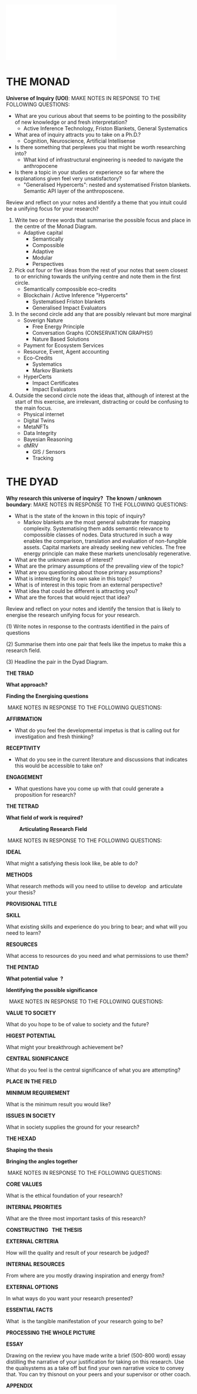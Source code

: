 ![](assets/H3uni/AnApproachToClarifyingPHDResearchV3.pdf)

# THE MONAD
**Universe of Inquiry (UOI)**: MAKE NOTES IN RESPONSE TO THE FOLLOWING QUESTIONS:
- What are you curious about that seems to be pointing to the possibility of new knowledge or and fresh interpretation?
	- Active Inference Technology, Friston Blankets, General Systematics
- What area of inquiry attracts you to take on a Ph.D.?
	- Cognition, Neuroscience, Artificial Intellisense
- Is there something that perplexes you that might be worth researching into?
	- What kind of infrastructural engineering is needed to navigate the anthropocene
- Is there a topic in your studies or experience so far where the explanations given feel very unsatisfactory?
	- "Generalised Hypercerts": nested and systematised Friston blankets. Semantic API layer of the anthroposcene.

Review and reflect on your notes and identify a theme that you intuit could be a unifying focus for your research?
1) Write two or three words that summarise the possible focus and place in the centre of the Monad Diagram.
	- Adaptive capital
		- Semantically
		- Compossible
		- Adaptive
		- Modular
		- Perspectives
2) Pick out four or five ideas from the rest of your notes that seem closest to or enriching towards the unifying centre and note them in the first circle.
	- Semantically compossible eco-credits
	- Blockchain / Active Inference "Hypercerts"
		- Systematised Friston blankets 
		- Generalised Impact Evaluators 
3) In the second circle add any that are possibly relevant but more marginal
	- Soverign Nature
		- Free Energy Principle
		- Conversation Graphs (CONSERVATION GRAPHS!)
		- Nature Based Solutions
	- Payment for Ecosystem Services
	- Resource, Event, Agent accounting
	- Eco-Credits
		- Systematics
		- Markov Blankets
	- HyperCerts
		- Impact Certificates
		- Impact Evaluators
4) Outside the second circle note the ideas that, although of interest at the start of this exercise, are irrelevant, distracting or could be confusing to the main focus.
	- Physical internet
	- Digital Twins
	- MetaNFTs
	- Data Integrity
	- Bayesian Reasoning
	- dMRV
		- GIS / Sensors
		- Tracking

# THE DYAD
**Why research this universe of inquiry?** 
**The known / unknown boundary**: MAKE NOTES IN RESPONSE TO THE FOLLOWING QUESTIONS:
-   What is the state of the known in this topic of inquiry?
	- Markov blankets are the most general substrate for mapping complexity. Systematising them adds semantic relevance to compossible classes of nodes. Data structured in such a way enables the comparison, translation and evaluation of non-fungible assets. Capital markets are already seeking new vehicles. The free energy principle can make these markets unenclosably regenerative. 
-   What are the unknown areas of interest?
-   What are the primary assumptions of the prevailing view of the topic?
-   What are you questioning about those primary assumptions?
-   What is interesting for its own sake in this topic?
-   What is of interest in this topic from an external perspective?
-   What idea that could be different is attracting you?
-   What are the forces that would reject that idea?

  

Review and reflect on your notes and identify the tension that is likely to energise the research unifying focus for your research.

(1) Write notes in response to the contrasts identified in the pairs of questions

(2) Summarise them into one pair that feels like the impetus to make this a research field.

(3) Headline the pair in the Dyad Diagram.

  

  

  

**THE TRIAD**

**What approach?**              

**Finding the Energising questions**

 MAKE NOTES IN RESPONSE TO THE FOLLOWING QUESTIONS:

**AFFIRMATION**

-   What do you feel the developmental impetus is that is calling out for investigation and fresh thinking?

  

  

**RECEPTIVITY**

-   What do you see in the current literature and discussions that indicates this would be accessible to take on?

  

  

  

**ENGAGEMENT**

-   What questions have you come up with that could generate a proposition for research?

  

  

  

  

  

  

  

  

  

  

  

**THE TETRAD**

**What field of work is required?** 

         **Articulating Research Field**

 MAKE NOTES IN RESPONSE TO THE FOLLOWING QUESTIONS:

  

**IDEAL**

What might a satisfying thesis look like, be able to do?

  

  

**METHODS**

What research methods will you need to utilise to develop  and articulate your thesis?

  

  

  

**PROVISIONAL TITLE**

**SKILL**

What existing skills and experience do you bring to bear; and what will you need to learn?

  

  

  

**RESOURCES**

What access to resources do you need and what permissions to use them?

  

  

  

  

  

  

  

  

  

  

**THE PENTAD**

**What potential value  ?**                                    

**Identifying the possible significance**

  MAKE NOTES IN RESPONSE TO THE FOLLOWING QUESTIONS:

  

  

**VALUE TO SOCIETY**

What do you hope to be of value to society and the future?

  

**HIGEST POTENTIAL**

What might your breakthrough achievement be?

  

**CENTRAL SIGNIFICANCE**

What do you feel is the central significance of what you are attempting?

  

  

  

**PLACE IN THE FIELD**

  

  

**MINIMUM REQUIREMENT**

What is the minimum result you would like?

  

  

  

**ISSUES IN SOCIETY**

What in society supplies the ground for your research?

  

  

  

  

  

  

  

  

  

**THE HEXAD**

**Shaping the thesis**    

**Bringing the angles together**

 MAKE NOTES IN RESPONSE TO THE FOLLOWING QUESTIONS:

  

**CORE VALUES**

What is the ethical foundation of your research?

  

  

**INTERNAL PRIORITIES**

What are the three most important tasks of this research?

  

  

**CONSTRUCTING   THE THESIS**

**EXTERNAL CRITERIA**

How will the quality and result of your research be judged?

**INTERNAL RESOURCES**

From where are you mostly drawing inspiration and energy from?

**EXTERNAL OPTIONS**

In what ways do you want your research presented?

  

  

  

**ESSENTIAL FACTS**

What  is the tangible manifestation of your research going to be?

  

  

  

  

**PROCESSING THE WHOLE PICTURE**

  

**ESSAY**

  

Drawing on the review you have made write a brief (500-800 word) essay distilling the narrative of your justification for taking on this research. Use the qualsystems as a take off but find your own narrative voice to convey that. You can try thisnout on your peers and your supervisor or other coach.

  

  

  

  

  

**APPENDIX**